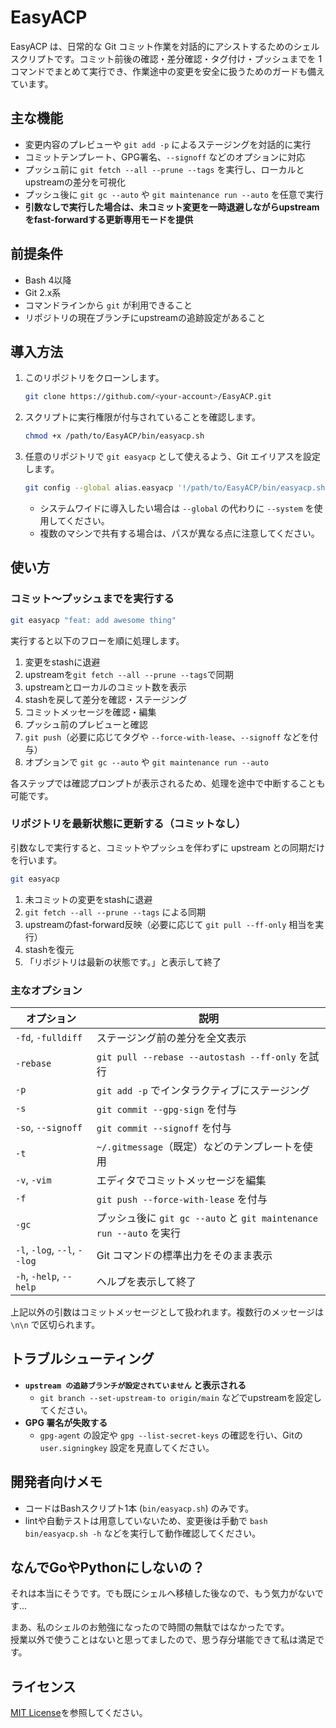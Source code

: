 # EasyACP  

EasyACP は、日常的な Git コミット作業を対話的にアシストするためのシェルスクリプトです。コミット前後の確認・差分確認・タグ付け・プッシュまでを 1 コマンドでまとめて実行でき、作業途中の変更を安全に扱うためのガードも備えています。

## 主な機能

- 変更内容のプレビューや `git add -p` によるステージングを対話的に実行
- コミットテンプレート、GPG署名、`--signoff` などのオプションに対応
- プッシュ前に `git fetch --all --prune --tags` を実行し、ローカルとupstreamの差分を可視化
- プッシュ後に `git gc --auto` や `git maintenance run --auto` を任意で実行
- **引数なしで実行した場合は、未コミット変更を一時退避しながらupstreamをfast-forwardする更新専用モードを提供**

## 前提条件

- Bash 4以降
- Git 2.x系
- コマンドラインから `git` が利用できること
- リポジトリの現在ブランチにupstreamの追跡設定があること

## 導入方法

1. このリポジトリをクローンします。
   ```bash
   git clone https://github.com/<your-account>/EasyACP.git
   ```
2. スクリプトに実行権限が付与されていることを確認します。
   ```bash
   chmod +x /path/to/EasyACP/bin/easyacp.sh
   ```
3. 任意のリポジトリで `git easyacp` として使えるよう、Git エイリアスを設定します。
   ```bash
   git config --global alias.easyacp '!/path/to/EasyACP/bin/easyacp.sh'
   ```
   - システムワイドに導入したい場合は `--global` の代わりに `--system` を使用してください。
   - 複数のマシンで共有する場合は、パスが異なる点に注意してください。

## 使い方

### コミット〜プッシュまでを実行する

```bash
git easyacp "feat: add awesome thing"
```

実行すると以下のフローを順に処理します。

1. 変更をstashに退避
2. upstreamを`git fetch --all --prune --tags`で同期
3. upstreamとローカルのコミット数を表示
4. stashを戻して差分を確認・ステージング
5. コミットメッセージを確認・編集
6. プッシュ前のプレビューと確認
7. `git push`（必要に応じてタグや `--force-with-lease`、`--signoff` などを付与）
8. オプションで `git gc --auto` や `git maintenance run --auto`

各ステップでは確認プロンプトが表示されるため、処理を途中で中断することも可能です。

### リポジトリを最新状態に更新する（コミットなし）

引数なしで実行すると、コミットやプッシュを伴わずに upstream との同期だけを行います。

```bash
git easyacp
```

1. 未コミットの変更をstashに退避
2. `git fetch --all --prune --tags` による同期
3. upstreamのfast-forward反映（必要に応じて `git pull --ff-only` 相当を実行）
4. stashを復元
5. 「リポジトリは最新の状態です。」と表示して終了

### 主なオプション

| オプション | 説明 |
| --- | --- |
| `-fd`, `-fulldiff` | ステージング前の差分を全文表示 |
| `-rebase` | `git pull --rebase --autostash --ff-only` を試行 |
| `-p` | `git add -p` でインタラクティブにステージング |
| `-s` | `git commit --gpg-sign` を付与 |
| `-so`, `--signoff` | `git commit --signoff` を付与 |
| `-t` | `~/.gitmessage`（既定）などのテンプレートを使用 |
| `-v`, `-vim` | エディタでコミットメッセージを編集 |
| `-f` | `git push --force-with-lease` を付与 |
| `-gc` | プッシュ後に `git gc --auto` と `git maintenance run --auto` を実行 |
| `-l`, `-log`, `--l`, `--log` | Git コマンドの標準出力をそのまま表示 |
| `-h`, `-help`, `--help` | ヘルプを表示して終了 |

上記以外の引数はコミットメッセージとして扱われます。複数行のメッセージは `\n\n` で区切られます。

## トラブルシューティング

- **`upstream の追跡ブランチが設定されていません` と表示される**
  - `git branch --set-upstream-to origin/main` などでupstreamを設定してください。
- **GPG 署名が失敗する**
  - `gpg-agent` の設定や `gpg --list-secret-keys` の確認を行い、Gitの `user.signingkey` 設定を見直してください。

## 開発者向けメモ

- コードはBashスクリプト1本 (`bin/easyacp.sh`) のみです。
- lintや自動テストは用意していないため、変更後は手動で `bash bin/easyacp.sh -h` などを実行して動作確認してください。

## なんでGoやPythonにしないの？

それは本当にそうです。でも既にシェルへ移植した後なので、もう気力がないです...  

まあ、私のシェルのお勉強になったので時間の無駄ではなかったです。  
授業以外で使うことはないと思ってましたので、思う存分堪能できて私は満足です。  

## ライセンス

[MIT License](LICENSE)を参照してください。
